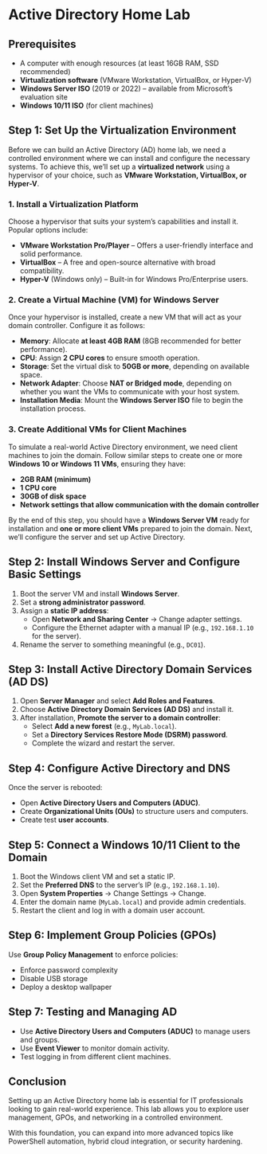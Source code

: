 <h1>Active Directory Home Lab</h1>

<h2>Prerequisites</h2>
<ul>
    <li>A computer with enough resources (at least 16GB RAM, SSD recommended)</li>
    <li><strong>Virtualization software</strong> (VMware Workstation, VirtualBox, or Hyper-V)</li>
    <li><strong>Windows Server ISO</strong> (2019 or 2022) – available from Microsoft’s evaluation site</li>
    <li><strong>Windows 10/11 ISO</strong> (for client machines)</li>
</ul>

<h2>Step 1: Set Up the Virtualization Environment</h2>

Before we can build an Active Directory (AD) home lab, we need a controlled environment where we can install and configure the necessary systems. To achieve this, we’ll set up a **virtualized network** using a hypervisor of your choice, such as **VMware Workstation, VirtualBox, or Hyper-V**.

### 1. Install a Virtualization Platform
Choose a hypervisor that suits your system’s capabilities and install it. Popular options include:

- **VMware Workstation Pro/Player** – Offers a user-friendly interface and solid performance.
- **VirtualBox** – A free and open-source alternative with broad compatibility.
- **Hyper-V** (Windows only) – Built-in for Windows Pro/Enterprise users.

### 2. Create a Virtual Machine (VM) for Windows Server
Once your hypervisor is installed, create a new VM that will act as your domain controller. Configure it as follows:

- **Memory**: Allocate **at least 4GB RAM** (8GB recommended for better performance).
- **CPU**: Assign **2 CPU cores** to ensure smooth operation.
- **Storage**: Set the virtual disk to **50GB or more**, depending on available space.
- **Network Adapter**: Choose **NAT or Bridged mode**, depending on whether you want the VMs to communicate with your host system.
- **Installation Media**: Mount the **Windows Server ISO** file to begin the installation process.

### 3. Create Additional VMs for Client Machines
To simulate a real-world Active Directory environment, we need client machines to join the domain. Follow similar steps to create one or more **Windows 10 or Windows 11 VMs**, ensuring they have:

- **2GB RAM (minimum)**
- **1 CPU core**
- **30GB of disk space**
- **Network settings that allow communication with the domain controller**

By the end of this step, you should have a **Windows Server VM** ready for installation and **one or more client VMs** prepared to join the domain. Next, we’ll configure the server and set up Active Directory.

<h2>Step 2: Install Windows Server and Configure Basic Settings</h2>
<ol>
    <li>Boot the server VM and install <strong>Windows Server</strong>.</li>
    <li>Set a <strong>strong administrator password</strong>.</li>
    <li>Assign a <strong>static IP address</strong>:
        <ul>
            <li>Open <strong>Network and Sharing Center</strong> → Change adapter settings.</li>
            <li>Configure the Ethernet adapter with a manual IP (e.g., <code>192.168.1.10</code> for the server).</li>
        </ul>
    </li>
    <li>Rename the server to something meaningful (e.g., <code>DC01</code>).</li>
</ol>

<h2>Step 3: Install Active Directory Domain Services (AD DS)</h2>
<ol>
    <li>Open <strong>Server Manager</strong> and select <strong>Add Roles and Features</strong>.</li>
    <li>Choose <strong>Active Directory Domain Services (AD DS)</strong> and install it.</li>
    <li>After installation, <strong>Promote the server to a domain controller</strong>:
        <ul>
            <li>Select <strong>Add a new forest</strong> (e.g., <code>MyLab.local</code>).</li>
            <li>Set a <strong>Directory Services Restore Mode (DSRM) password</strong>.</li>
            <li>Complete the wizard and restart the server.</li>
        </ul>
    </li>
</ol>

<h2>Step 4: Configure Active Directory and DNS</h2>
<p>Once the server is rebooted:</p>
<ul>
    <li>Open <strong>Active Directory Users and Computers (ADUC)</strong>.</li>
    <li>Create <strong>Organizational Units (OUs)</strong> to structure users and computers.</li>
    <li>Create test <strong>user accounts</strong>.</li>
</ul>

<h2>Step 5: Connect a Windows 10/11 Client to the Domain</h2>
<ol>
    <li>Boot the Windows client VM and set a static IP.</li>
    <li>Set the <strong>Preferred DNS</strong> to the server’s IP (e.g., <code>192.168.1.10</code>).</li>
    <li>Open <strong>System Properties</strong> → Change Settings → Change.</li>
    <li>Enter the domain name (<code>MyLab.local</code>) and provide admin credentials.</li>
    <li>Restart the client and log in with a domain user account.</li>
</ol>

<h2>Step 6: Implement Group Policies (GPOs)</h2>
<p>Use <strong>Group Policy Management</strong> to enforce policies:</p>
<ul>
    <li>Enforce password complexity</li>
    <li>Disable USB storage</li>
    <li>Deploy a desktop wallpaper</li>
</ul>

<h2>Step 7: Testing and Managing AD</h2>
<ul>
    <li>Use <strong>Active Directory Users and Computers (ADUC)</strong> to manage users and groups.</li>
    <li>Use <strong>Event Viewer</strong> to monitor domain activity.</li>
    <li>Test logging in from different client machines.</li>
</ul>

<h2>Conclusion</h2>
<p>Setting up an Active Directory home lab is essential for IT professionals looking to gain real-world experience. This lab allows you to explore user management, GPOs, and networking in a controlled environment.</p>
<p>With this foundation, you can expand into more advanced topics like PowerShell automation, hybrid cloud integration, or security hardening.</p>


<!--
 ```diff
- text in red
+ text in green
! text in orange
# text in gray
@@ text in purple (and bold)@@
```
--!>
